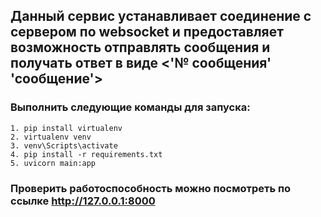 ## Данный сервис устанавливает соединение с сервером по websocket и предоставляет возможность отправлять сообщения и получать ответ в виде <'№ сообщения' 'сообщение'>
### Выполнить следующие команды для запуска:
    1. pip install virtualenv
    2. virtualenv venv
    3. venv\Scripts\activate
    4. pip install -r requirements.txt
    5. uvicorn main:app
### Проверить работоспособность можно посмотреть по ссылке http://127.0.0.1:8000
